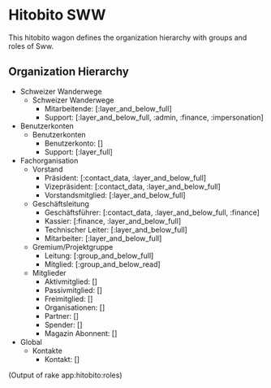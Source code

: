 # Hitobito SWW

This hitobito wagon defines the organization hierarchy with groups and roles
of Sww.

## Organization Hierarchy

* Schweizer Wanderwege
  * Schweizer Wanderwege
    * Mitarbeitende: [:layer_and_below_full]
    * Support: [:layer_and_below_full, :admin, :finance, :impersonation]
* Benutzerkonten
  * Benutzerkonten
    * Benutzerkonto: []
    * Support: [:layer_full]
* Fachorganisation
  * Vorstand
    * Präsident: [:contact_data, :layer_and_below_full]
    * Vizepräsident: [:contact_data, :layer_and_below_full]
    * Vorstandsmitglied: [:layer_and_below_full]
  * Geschäftsleitung
    * Geschäftsführer: [:contact_data, :layer_and_below_full, :finance]
    * Kassier: [:finance, :layer_and_below_full]
    * Technischer Leiter: [:layer_and_below_full]
    * Mitarbeiter: [:layer_and_below_full]
  * Gremium/Projektgruppe
    * Leitung: [:group_and_below_full]
    * Mitglied: [:group_and_below_read]
  * Mitglieder
    * Aktivmitglied: []
    * Passivmitglied: []
    * Freimitglied: []
    * Organisationen: []
    * Partner: []
    * Spender: []
    * Magazin Abonnent: []
* Global
  * Kontakte
    * Kontakt: []

(Output of rake app:hitobito:roles)

